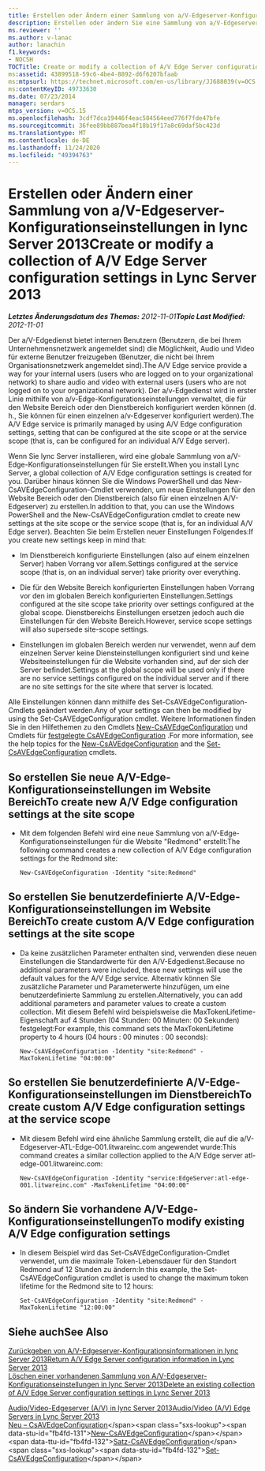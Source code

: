 ```yaml
---
title: Erstellen oder Ändern einer Sammlung von a/V-Edgeserver-Konfigurationseinstellungen
description: Erstellen oder ändern Sie eine Sammlung von a/V-Edgeserver-Konfigurationseinstellungen.
ms.reviewer: ''
ms.author: v-lanac
author: lanachin
f1.keywords:
- NOCSH
TOCTitle: Create or modify a collection of A/V Edge Server configuration settings
ms:assetid: 43899518-59c6-4be4-8892-d6f6207bfaab
ms:mtpsurl: https://technet.microsoft.com/en-us/library/JJ688039(v=OCS.15)
ms:contentKeyID: 49733630
ms.date: 07/23/2014
manager: serdars
mtps_version: v=OCS.15
ms.openlocfilehash: 3cdf7dca19446f4eac584564eed776f7fde47bfe
ms.sourcegitcommit: 36fee89bb887bea4f18b19f17a8c69daf5bc423d
ms.translationtype: MT
ms.contentlocale: de-DE
ms.lasthandoff: 11/24/2020
ms.locfileid: "49394763"
---
```

# <a name="create-or-modify-a-collection-of-av-edge-server-configuration-settings-in-lync-server-2013"></a><span data-ttu-id="fb4fd-103">Erstellen oder Ändern einer Sammlung von a/V-Edgeserver-Konfigurationseinstellungen in lync Server 2013</span><span class="sxs-lookup"><span data-stu-id="fb4fd-103">Create or modify a collection of A/V Edge Server configuration settings in Lync Server 2013</span></span>

<div data-xmlns="http://www.w3.org/1999/xhtml">

<div class="topic" data-xmlns="http://www.w3.org/1999/xhtml" data-msxsl="urn:schemas-microsoft-com:xslt" data-cs="https://msdn.microsoft.com/">

<div data-asp="https://msdn2.microsoft.com/asp">



</div>

<div id="mainSection">

<div id="mainBody"><span data-ttu-id="fb4fd-104">

<span> </span></span><span class="sxs-lookup"><span data-stu-id="fb4fd-104">

<span> </span></span></span>

<span data-ttu-id="fb4fd-105">_**Letztes Änderungsdatum des Themas:** 2012-11-01_</span><span class="sxs-lookup"><span data-stu-id="fb4fd-105">_**Topic Last Modified:** 2012-11-01_</span></span>

<span data-ttu-id="fb4fd-106">Der a/V-Edgedienst bietet internen Benutzern (Benutzern, die bei Ihrem Unternehmensnetzwerk angemeldet sind) die Möglichkeit, Audio und Video für externe Benutzer freizugeben (Benutzer, die nicht bei Ihrem Organisationsnetzwerk angemeldet sind).</span><span class="sxs-lookup"><span data-stu-id="fb4fd-106">The A/V Edge service provide a way for your internal users (users who are logged on to your organizational network) to share audio and video with external users (users who are not logged on to your organizational network).</span></span> <span data-ttu-id="fb4fd-107">Der a/v-Edgedienst wird in erster Linie mithilfe von a/v-Edge-Konfigurationseinstellungen verwaltet, die für den Website Bereich oder den Dienstbereich konfiguriert werden können (d. h., Sie können für einen einzelnen a/v-Edgeserver konfiguriert werden).</span><span class="sxs-lookup"><span data-stu-id="fb4fd-107">The A/V Edge service is primarily managed by using A/V Edge configuration settings, setting that can be configured at the site scope or at the service scope (that is, can be configured for an individual A/V Edge server).</span></span>

<span data-ttu-id="fb4fd-108">Wenn Sie lync Server installieren, wird eine globale Sammlung von a/V-Edge-Konfigurationseinstellungen für Sie erstellt.</span><span class="sxs-lookup"><span data-stu-id="fb4fd-108">When you install Lync Server, a global collection of A/V Edge configuration settings is created for you.</span></span> <span data-ttu-id="fb4fd-109">Darüber hinaus können Sie die Windows PowerShell und das New-CsAVEdgeConfiguration-Cmdlet verwenden, um neue Einstellungen für den Website Bereich oder den Dienstbereich (also für einen einzelnen A/V-Edgeserver) zu erstellen.</span><span class="sxs-lookup"><span data-stu-id="fb4fd-109">In addition to that, you can use the Windows PowerShell and the New-CsAVEdgeConfiguration cmdlet to create new settings at the site scope or the service scope (that is, for an individual A/V Edge server).</span></span> <span data-ttu-id="fb4fd-110">Beachten Sie beim Erstellen neuer Einstellungen Folgendes:</span><span class="sxs-lookup"><span data-stu-id="fb4fd-110">If you create new settings keep in mind that:</span></span>

  - <span data-ttu-id="fb4fd-111">Im Dienstbereich konfigurierte Einstellungen (also auf einem einzelnen Server) haben Vorrang vor allem.</span><span class="sxs-lookup"><span data-stu-id="fb4fd-111">Settings configured at the service scope (that is, on an individual server) take priority over everything.</span></span>

  - <span data-ttu-id="fb4fd-112">Die für den Website Bereich konfigurierten Einstellungen haben Vorrang vor den im globalen Bereich konfigurierten Einstellungen.</span><span class="sxs-lookup"><span data-stu-id="fb4fd-112">Settings configured at the site scope take priority over settings configured at the global scope.</span></span> <span data-ttu-id="fb4fd-113">Dienstbereichs Einstellungen ersetzen jedoch auch die Einstellungen für den Website Bereich.</span><span class="sxs-lookup"><span data-stu-id="fb4fd-113">However, service scope settings will also supersede site-scope settings.</span></span>

  - <span data-ttu-id="fb4fd-114">Einstellungen im globalen Bereich werden nur verwendet, wenn auf dem einzelnen Server keine Diensteinstellungen konfiguriert sind und keine Websiteeinstellungen für die Website vorhanden sind, auf der sich der Server befindet.</span><span class="sxs-lookup"><span data-stu-id="fb4fd-114">Settings at the global scope will be used only if there are no service settings configured on the individual server and if there are no site settings for the site where that server is located.</span></span>

<span data-ttu-id="fb4fd-115">Alle Einstellungen können dann mithilfe des Set-CsAVEdgeConfiguration-Cmdlets geändert werden.</span><span class="sxs-lookup"><span data-stu-id="fb4fd-115">Any of your settings can then be modified by using the Set-CsAVEdgeConfiguration cmdlet.</span></span> <span data-ttu-id="fb4fd-116">Weitere Informationen finden Sie in den Hilfethemen zu den Cmdlets [New-CsAVEdgeConfiguration](https://technet.microsoft.com/library/Gg412884(v=OCS.15)) und Cmdlets für [festgelegte CsAVEdgeConfiguration](https://technet.microsoft.com/library/Gg412869(v=OCS.15)) .</span><span class="sxs-lookup"><span data-stu-id="fb4fd-116">For more information, see the help topics for the [New-CsAVEdgeConfiguration](https://technet.microsoft.com/library/Gg412884(v=OCS.15)) and the [Set-CsAVEdgeConfiguration](https://technet.microsoft.com/library/Gg412869(v=OCS.15)) cmdlets.</span></span>

<div>

## <a name="to-create-new-av-edge-configuration-settings-at-the-site-scope"></a><span data-ttu-id="fb4fd-117">So erstellen Sie neue A/V-Edge-Konfigurationseinstellungen im Website Bereich</span><span class="sxs-lookup"><span data-stu-id="fb4fd-117">To create new A/V Edge configuration settings at the site scope</span></span>

  - <span data-ttu-id="fb4fd-118">Mit dem folgenden Befehl wird eine neue Sammlung von a/V-Edge-Konfigurationseinstellungen für die Website "Redmond" erstellt:</span><span class="sxs-lookup"><span data-stu-id="fb4fd-118">The following command creates a new collection of A/V Edge configuration settings for the Redmond site:</span></span>
    
        New-CsAVEdgeConfiguration -Identity "site:Redmond"

</div>

<div>

## <a name="to-create-custom-av-edge-configuration-settings-at-the-site-scope"></a><span data-ttu-id="fb4fd-119">So erstellen Sie benutzerdefinierte A/V-Edge-Konfigurationseinstellungen im Website Bereich</span><span class="sxs-lookup"><span data-stu-id="fb4fd-119">To create custom A/V Edge configuration settings at the site scope</span></span>

  - <span data-ttu-id="fb4fd-120">Da keine zusätzlichen Parameter enthalten sind, verwenden diese neuen Einstellungen die Standardwerte für den A/V-Edgedienst.</span><span class="sxs-lookup"><span data-stu-id="fb4fd-120">Because no additional parameters were included, these new settings will use the default values for the A/V Edge service.</span></span> <span data-ttu-id="fb4fd-121">Alternativ können Sie zusätzliche Parameter und Parameterwerte hinzufügen, um eine benutzerdefinierte Sammlung zu erstellen.</span><span class="sxs-lookup"><span data-stu-id="fb4fd-121">Alternatively, you can add additional parameters and parameter values to create a custom collection.</span></span> <span data-ttu-id="fb4fd-122">Mit diesem Befehl wird beispielsweise die MaxTokenLifetime-Eigenschaft auf 4 Stunden (04 Stunden: 00 Minuten: 00 Sekunden) festgelegt:</span><span class="sxs-lookup"><span data-stu-id="fb4fd-122">For example, this command sets the MaxTokenLifetime property to 4 hours (04 hours : 00 minutes : 00 seconds):</span></span>
    
        New-CsAVEdgeConfiguration -Identity "site:Redmond" -MaxTokenLifetime "04:00:00"

</div>

<div>

## <a name="to-create-custom-av-edge-configuration-settings-at-the-service-scope"></a><span data-ttu-id="fb4fd-123">So erstellen Sie benutzerdefinierte A/V-Edge-Konfigurationseinstellungen im Dienstbereich</span><span class="sxs-lookup"><span data-stu-id="fb4fd-123">To create custom A/V Edge configuration settings at the service scope</span></span>

  - <span data-ttu-id="fb4fd-124">Mit diesem Befehl wird eine ähnliche Sammlung erstellt, die auf die a/V-Edgeserver-ATL-Edge-001.litwareinc.com angewendet wurde:</span><span class="sxs-lookup"><span data-stu-id="fb4fd-124">This command creates a similar collection applied to the A/V Edge server atl-edge-001.litwareinc.com:</span></span>
    
        New-CsAVEdgeConfiguration -Identity "service:EdgeServer:atl-edge-001.litwareinc.com" -MaxTokenLifetime "04:00:00"

</div>

<div>

## <a name="to-modify-existing-av-edge-configuration-settings"></a><span data-ttu-id="fb4fd-125">So ändern Sie vorhandene A/V-Edge-Konfigurationseinstellungen</span><span class="sxs-lookup"><span data-stu-id="fb4fd-125">To modify existing A/V Edge configuration settings</span></span>

  - <span data-ttu-id="fb4fd-126">In diesem Beispiel wird das Set-CsAVEdgeConfiguration-Cmdlet verwendet, um die maximale Token-Lebensdauer für den Standort Redmond auf 12 Stunden zu ändern:</span><span class="sxs-lookup"><span data-stu-id="fb4fd-126">In this example, the Set-CsAVEdgeConfiguration cmdlet is used to change the maximum token lifetime for the Redmond site to 12 hours:</span></span>
    
        Set-CsAVEdgeConfiguration -Identity "site:Redmond" -MaxTokenLifetime "12:00:00"

</div>

<div>

## <a name="see-also"></a><span data-ttu-id="fb4fd-127">Siehe auch</span><span class="sxs-lookup"><span data-stu-id="fb4fd-127">See Also</span></span>


[<span data-ttu-id="fb4fd-128">Zurückgeben von A/V-Edgeserver-Konfigurationsinformationen in lync Server 2013</span><span class="sxs-lookup"><span data-stu-id="fb4fd-128">Return A/V Edge Server configuration information in Lync Server 2013</span></span>](lync-server-2013-return-a-v-edge-server-configuration-information.md)  
[<span data-ttu-id="fb4fd-129">Löschen einer vorhandenen Sammlung von A/V-Edgeserver-Konfigurationseinstellungen in lync Server 2013</span><span class="sxs-lookup"><span data-stu-id="fb4fd-129">Delete an existing collection of A/V Edge Server configuration settings in Lync Server 2013</span></span>](lync-server-2013-delete-an-existing-collection-of-a-v-edge-server-configuration-settings.md)  


[<span data-ttu-id="fb4fd-130">Audio/Video-Edgeserver (A/V) in lync Server 2013</span><span class="sxs-lookup"><span data-stu-id="fb4fd-130">Audio/Video (A/V) Edge Servers in Lync Server 2013</span></span>](lync-server-2013-audio-video-a-v-edge-servers.md)  
<span data-ttu-id="fb4fd-131">[Neu – CsAVEdgeConfiguration](https://technet.microsoft.com/library/Gg412884(v=OCS.15))</span><span class="sxs-lookup"><span data-stu-id="fb4fd-131">[New-CsAVEdgeConfiguration](https://technet.microsoft.com/library/Gg412884(v=OCS.15))</span></span>  
<span data-ttu-id="fb4fd-132">[Satz-CsAVEdgeConfiguration](https://technet.microsoft.com/library/Gg412869(v=OCS.15))</span><span class="sxs-lookup"><span data-stu-id="fb4fd-132">[Set-CsAVEdgeConfiguration](https://technet.microsoft.com/library/Gg412869(v=OCS.15))</span></span>  
  

<span data-ttu-id="fb4fd-133"></div>

</div>

<span> </span>

</div>

</div>

</span><span class="sxs-lookup"><span data-stu-id="fb4fd-133"></div>

</div>

<span> </span>

</div>

</div>

</span></span></div>

